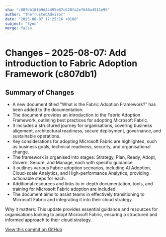 ```yaml
---
sha: "c807db181b9d44495e87c620fa2ef640a4511e95"
author: "TheTrustedAdvisor"
date: "2025-08-07 17:25:16 +0100"
subject: "Sync"
merge: false
---
```


# Changes – 2025-08-07: Add introduction to Fabric Adoption Framework (c807db1)

## Summary of Changes

- A new document titled "What is the Fabric Adoption Framework?" has been added to the documentation.
- The document provides an introduction to the Fabric Adoption Framework, outlining best practices for adopting Microsoft Fabric.
- It includes a structured journey for organisations, covering business alignment, architectural readiness, secure deployment, governance, and sustainable operations.
- Key considerations for adopting Microsoft Fabric are highlighted, such as business goals, technical readiness, security, and organisational change.
- The framework is organised into stages: Strategy, Plan, Ready, Adopt, Govern, Secure, and Manage, each with specific guidance.
- It outlines various Fabric adoption scenarios, including AI Adoption, Cloud-scale Analytics, and High-performance Analytics, providing actionable steps for each.
- Additional resources and links to in-depth documentation, tools, and training for Microsoft Fabric adoption are included.
- The document aims to assist teams in effectively transitioning to Microsoft Fabric and integrating it into their cloud strategy.

Why it matters: This update provides essential guidance and resources for organisations looking to adopt Microsoft Fabric, ensuring a structured and informed approach to their cloud strategy.

[View this commit on GitHub](https://github.com/TheTrustedAdvisor/FabricAdoptionFramework/commit/c807db181b9d44495e87c620fa2ef640a4511e95)
